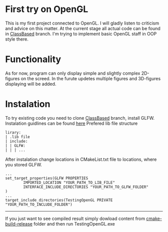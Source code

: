 # First try on OpenGL
This is my first project connected to OpenGL. I will gladly listen to criticism and advice on this matter. At the current stage all actual code can be found in 
[ClassBased](https://github.com/CP-IATE/LearningOpenGL/tree/ClassBased) branch. I'm trying to implement basic OpenGL staff in OOP style there.

# Functionality
As for now, program can only display simple and slightly complex 2D-figures on the screed. In the furute updetes multiple figures and 3D-figures displaying will be added.

# Instalation
To try existing code you need to clone [ClassBased](https://github.com/CP-IATE/LearningOpenGL/tree/ClassBased) branch, install GLFW.
Instalation guidlines can be found [here](https://learnopengl.com/Getting-started/Creating-a-window)
Prefered lib file structure
```
lirary:
| .lib file
| include:
| | GLFW:
| | | ...
```
After instalation change locations in CMakeList.txt file to locations, where you stored GLFW.
```
...
set_target_properties(GLFW PROPERTIES
        IMPORTED_LOCATION "YOUR_PATH_TO_LIB_FILE"
        INTERFACE_INCLUDE_DIRECTORIES "YOUR_PATH_TO_GLFW_FOLDER"
)
...
target_include_directories(TestingOpenGL PRIVATE "YOUR_PATH_TO_INCLUDE_FOLDER")
```
---
If you just want to see compiled result simply dowload content from [cmake-build-release](https://github.com/CP-IATE/LearningOpenGL/tree/ClassBased/cmake-build-release) folder and then run TestingOpenGL.exe
